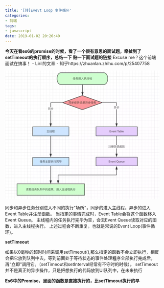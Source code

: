 ```yaml
---
title: '[转]Evevt Loop 事件循环'
categories:
- 前端
tags:
- javascript
date: 2019-01-02 20:26:40
---
```

**今天在看es6的promise的时候，看了一个很有意思的面试题，牵扯到了setTimeout的执行顺序，总结一下**
**贴一下面试题的链接** Excuse me？这个前端面试在搞事！ - Liril的文章 - 知乎https://zhuanlan.zhihu.com/p/25407758

![事件循环](https://raw.githubusercontent.com/yandayu/yandayu.github.io/img/images/Event%20Loop.png)

同步和异步任务分别进入不同的执行"场所"，同步的进入主线程，异步的进入Event Table并注册函数。
当指定的事情完成时，Event Table会将这个函数移入Event Queue。
主线程内的任务执行完毕为空，会去Event Queue读取对应的函数，进入主线程执行。
上述过程会不断重复，也就是常说的Event Loop(事件循环)。

**setTimeout**

如果以0毫秒的超时时间来调用setTimeout(),那么指定的函数不会立即执行，相反会把它放到队列中去，等到前面处于等待状态的事件处理程序全部执行完成后，再“立即”调用它。（setTimeout和setInterval经常有不守时的时候）。
setTimeout并不是真正的异步操作，只是把想执行的代码放到UI队列中，在未来执行

 **Es6中的Promise，里面的函数是直接执行的，比setTimeout执行的早**